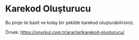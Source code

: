 # Karekod Oluşturucu
Bu proje ile basit ve kolay bir şekilde karekod oluşturabilirsiniz.

Örnek: https://onurkul.com.tr/araclar/karekod-olusturucu/
